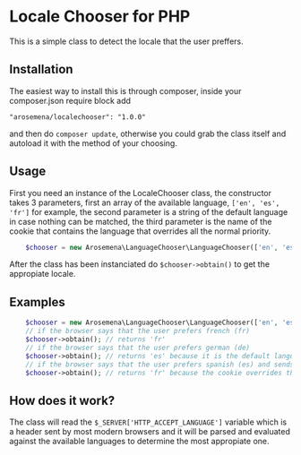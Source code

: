 # Locale Chooser for PHP
This is a simple class to detect the locale that the user preffers.

## Installation
The easiest way to install this is through composer, inside your composer.json require block add

    "arosemena/localechooser": "1.0.0"

and then do `composer update`, otherwise you could grab the class itself and autoload it with the method of your choosing.

## Usage

First you need an instance of the LocaleChooser class, the constructor takes 3 parameters, first an array of the available language, `['en', 'es', 'fr']` for example, the second parameter is a string of the default language in case nothing can be matched, the third parameter is the name of the cookie that contains the language that overrides all the normal priority.

```php
    $chooser = new Arosemena\LanguageChooser\LanguageChooser(['en', 'es'], 'en', 'language');
```

After the class has been instanciated do `$chooser->obtain()` to get the appropiate locale.

## Examples

```php
    $chooser = new Arosemena\LanguageChooser\LanguageChooser(['en', 'es', 'fr'], 'es', 'language');
    // if the browser says that the user prefers french (fr)
    $chooser->obtain(); // returns 'fr'
    // if the browser says that the user prefers german (de)
    $chooser->obtain(); // returns 'es' because it is the default language and german isn't supported
    // if the browser says that the user prefers spanish (es) and sends a cookie named language with the value 'fr'
    $chooser->obtain(); // returns 'fr' because the cookie overrides the browser preferred language
```

## How does it work?
The class will read the `$_SERVER['HTTP_ACCEPT_LANGUAGE']` variable which is a header sent by most modern browsers and it will be parsed and evaluated against the available languages to determine the most appropiate one.